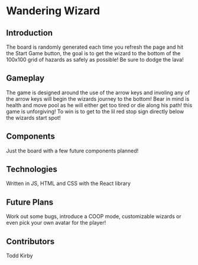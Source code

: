 # Wandering Wizard

## Introduction

The board is randomly generated each time you refresh the page and hit the Start Game button, the goal is to get the wizard to the bottom of the 100x100 grid of hazards as safely as possible! Be sure to dodge the lava!

## Gameplay

The game is designed around the use of the arrow keys and involing any of the arrow keys will begin the wizards journey to the bottom! Bear in mind is health and move pool as he will either get too tired or die along his path! this game is unforgiving! To win is to get to the lil red stop sign directly below the wizards start spot!

## Components

Just the board with a few future components planned!

## Technologies 

Written in JS, HTML and CSS with the React library

## Future Plans

Work out some bugs, introduce a COOP mode, customizable wizards or even pick your own avatar for the player!

## Contributors

Todd Kirby
